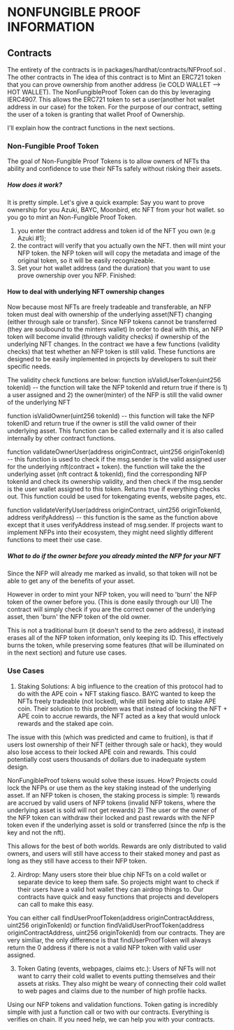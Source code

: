 # NONFUNGIBLE PROOF INFORMATION
## Contracts 
The entirety of the contracts is in packages/hardhat/contracts/NFProof.sol . The other contracts in 
The idea of this contract is to Mint an ERC721 token that you can prove ownership from another address (ie COLD WALLET --> HOT WALLET). The NonFungibleProof Token can do this by leveraging IERC4907. This allows the ERC721 token to set a user(another hot wallet address in our case) for the token. For the purpose of our contract, setting the user of a token is granting that wallet Proof of Ownership. 

I'll explain how the contract functions in the next sections.

### Non-Fungible Proof Token
The goal of Non-Fungible Proof Tokens is to allow owners of NFTs tha ability and confidence to use their NFTs safely without risking their assets. 

##### How does it work?
It is pretty simple. Let's give a quick example: Say you want to prove ownership for you Azuki, BAYC, Moonbird, etc NFT from your hot wallet. so you go to mint an Non-Fungible Proof Token.

1. you enter the contract address and token id of the NFT you own (e.g Azuki #1);
2. the contract will verify that you actually own the NFT. then will mint your NFP token. the NFP token will will copy the metadata and image of the original token, so it will be easily recognizeable. 
3. Set your hot wallet address (and the duration) that you want to use prove ownership over you NFP.
Finished:

#### How to deal with underlying NFT ownership changes
Now because most NFTs are freely tradeable and transferable, an NFP token must deal with ownership of the underlying asset(NFT) changing (either through sale or transfer). Since NFP tokens cannot be transferred (they are soulbound to the minters wallet) In order to deal with this, an NFP token will become invalid (through validity checks) if ownership of the underlying NFT changes. In the contract we have a few functions (validity checks) that test whether an NFP token is still valid. These functions are designed to be easily implemented in projects by developers to suit their specific needs. 

The validity check functions are below:
function isValidUserToken(uint256 tokenId) -- the function will take the NFP tokenId and return true if there is 1) a user assigned and 2) the owner(minter) of the NFP is still the valid owner of the underlying NFT

function isValidOwner(uint256 tokenId) -- this function will take the NFP tokenID and return true if the owner is still the valid owner of their underlying asset. This function can be called externally and it is also called internally by other contract functions. 

function validateOwnerUser(address originContract, uint256 originTokenId) -- this function is used to check if the msg.sender is the valid assigned user for the underlying nft(contract + token). the function will take the the underlying asset (nft contract & tokenId), find the corresponding NFP tokenId and check its ownership validity, and then check if the msg.sender is the user wallet assigned to this token. Returns true if everything checks out. This function could be used for tokengating events, website pages, etc. 

function validateVerifyUser(address originContract, uint256 originTokenId, address verifyAddress) -- this function is the same as the function above except that it uses verifyAddress instead of msg.sender. If projects want to implement NFPs into their ecosystem, they might need slightly different functions to meet their use case. 

##### What to do if the owner before you already minted the NFP for your NFT
Since the NFP will already me marked as invalid, so that token will not be able to get any of the benefits of your asset.

However in order to mint your NFP token, you will need to 'burn' the NFP token of the owner before you. (This is done easily through our UI) The contract will simply check if you are the correct owner of the underlying asset, then 'burn' the NFP token of the old owner. 

This is not a traditional burn (it doesn't send to the zero address), it instead erases all of the NFP token information, only keeping its ID. This effectively burns the token, while preserving some features (that will be illuminated on in the next section) and future use cases.


### Use Cases
1) Staking Solutions: A big influence to the creation of this protocol had to do with the APE coin + NFT staking fiasco. BAYC wanted to keep the NFTs freely tradeable (not locked), while still being able to stake APE coin. Their solution to this problem was that instead of locking the NFT + APE coin to accrue rewards, the NFT acted as a key that would unlock rewards and the staked ape coin. 

The issue with this (which was predicted and came to fruition), is that if users lost ownership of their NFT (either through sale or hack), they would also lose access to their locked APE coin and rewards. This could potentially cost users thousands of dollars due to inadequate system design. 

NonFungibleProof tokens would solve these issues. How? Projects could lock the NFPs or use them as the key staking instead of the underlying asset. If an NFP token is chosen, the staking process is simple: 1) rewards are accrued by valid users of NFP tokens (invalid NFP tokens, where the underlying asset is sold will not get rewards) 2) The user or the owner of the NFP token can withdraw their locked and past rewards with the NFP token even if the underlying asset is sold or transferred (since the nfp is the key and not the nft). 

This allows for the best of both worlds. Rewards are only distributed to valid owners, and users will still have access to their staked money and past as long as they still have access to their NFP token. 

2) Airdrop: Many users store their blue chip NFTs on a cold wallet or separate device to keep them safe. So projects might want to check if their users have a valid hot wallet they can airdrop things to. Our contracts have quick and easy functions that projects and developers can call to make this easy. 

You can either call findUserProofToken(address originContractAddress, uint256 originTokenId) or function findValidUserProofToken(address originContractAddress, uint256 originTokenId) from our contracts. They are very similiar, the only difference is that findUserProofToken will always return the 0 address if there is not a valid NFP token with valid user assigned. 

3) Token Gating (events, webpages, claims etc.): Users of NFTs will not want to carry their cold wallet to events putting themselves and their assets at risks. They also might be weary of connecting their cold wallet to web pages and claims due to the number of high profile hacks. 

Using our NFP tokens and validation functions. Token gating is incredibly simple with just a function call or two with our contracts. Everything is verifies on chain. If you need help, we can help you with your contracts. 